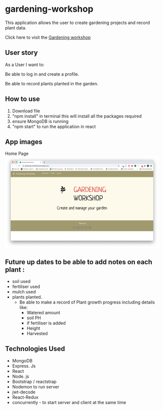 # gardening-workshop

This application allows the user to create gardening projects and record plant data.

Click here to visit the [Gardening workshop](https://gardening-workshop.herokuapp.com/)

## User story
As a User I want to: 

Be able to log in and create a profile. 

Be able to record plants planted in the garden.

## How to use
1. Download file
2. "npm install" in terminal this will install all the packages required
3. ensure MongoDB is running 
4. "npm start" to run the application in react

## App images

Home Page
![Home Page](https://github.com/Janice-cloud/gardening-workshop/blob/master/client/src/components/assets/images/Screen%20Shot%202020-07-30%20at%2010.15.57%20pm.jpg)

## Future up dates to be able to add notes on each plant :
* soil used 
* fertiliser used 
* mulch used
* plants planted.
    * Be able to make a record of Plant growth progress including details like:
        * Watered amount 
        * soil PH 
        * if fertiliser is added
        * Height 
        * Harvested



## Technologies Used

* MongoDB
* Express. Js
* React
* Node. js
* Bootstrap / reactstrap
* Nodemon to run server
* jwt-decode
* React-Redux
* concurrently - to start server and client at the same time

